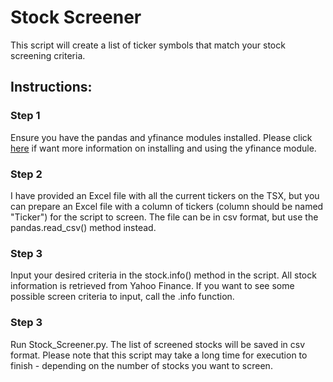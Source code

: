 # Stock Screener

This script will create a list of ticker symbols that match your stock screening criteria.    

## Instructions:

### Step 1
Ensure you have the pandas and yfinance modules installed.  Please click [here](https://pypi.org/project/yfinance/) if want more information on installing and using the yfinance module.

### Step 2
I have provided an Excel file with all the current tickers on the TSX, but you can prepare an Excel file with a column of tickers (column should be named "Ticker") for the script to screen.  The file can be in csv format, but use the pandas.read_csv() method instead.

### Step 3
Input your desired criteria in the stock.info() method in the script.  All stock information is retrieved from Yahoo Finance.  If you want to see some possible screen criteria to input, call the .info function. 

### Step 3
Run Stock_Screener.py.  The list of screened stocks will be saved in csv format.  Please note that this script may take a long time for execution to finish - depending on the number of stocks you want to screen.

